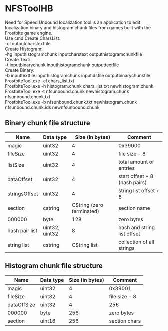 # NFSToolHB
Need for Speed Unbound localization tool is an application to edit localization binary and histogram chunk files from games built with the Frostbite game engine.<br>
Use cmd
Create CharsList: <br>
   -cl outputcharstextfile<br>
Create Histogram:<br>
   -hg inputhistogramchunk inputcharstext outputhistogramchunkfile<br>
Create Text:<br>
   -t inputbinarychunk inputhistogramchunk outputtextfile<br>
Create Binary:<br>
   -b inputtextfile inputhistogramchunk inputidsfile outputbinarychunkfile<br>
FrostbiteTool.exe -cl chars_list.txt<br>
FrostbiteTool.exe -h histogram.chunk chars_list.txt newhistogram.chunk<br>
FrostbiteTool.exe -t nfsunbound.chunk newhistogram.chunk nfsunbound.chunk.txt<br>
FrostbiteTool.exe -b nfsunbound.chunk.txt newhistogram.chunk nfsunbound.chunk.ids newnfsunbound.chunk


## Binary chunk file structure

| Name           | Data type      | Size (in bytes)           | Comment                       |
| -------------- | -------------- | ------------------------- | ----------------------------- |
| magic          | uint32         | 4                         | 0x39000                       |
| fileSize       | uint32         | 4                         | file size - 8                 |
| listSize       | uint32         | 4                         | total amount of entries       |
| dataOffset     | uint32         | 4                         | start offset + 8 (hash pairs) |
| stringsOffset  | uint32         | 4                         | string list offset + 8        |
| section        | cstring        | CString (zero terminated) | section name                  |
| 000000         | byte           | 128                       | zero bytes                    |
| hash pair list | uint32, uint32 | 8                         | hash and string list offset   |
| string list    | cstring        | CString list              | collection of all strings     |

## Histogram chunk file structure

| Name           | Data type      | Size (in bytes)           | Comment                       |
| -------------- | -------------- | ------------------------- | ----------------------------- |
| magic          | uint32         | 4                         | 0x39001                       |
| fileSize       | uint32         | 4                         | file size - 8                 |
| dataOffSize    | uint32         | 4                         | 256                           |
| 000000         | byte           | 256                       | zero bytes                    |
| section        | uint16         | 256                       | section chars                 |
